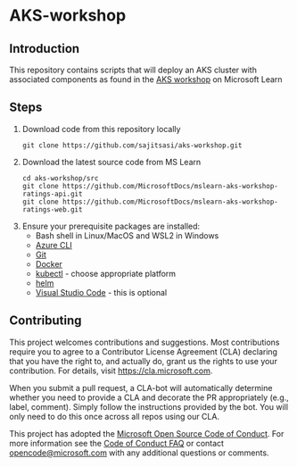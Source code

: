 # AKS-workshop

## Introduction
This repository contains scripts that will deploy an AKS cluster with associated components as found in the [AKS workshop](https://docs.microsoft.com/en-us/learn/modules/aks-workshop/) on Microsoft Learn

## Steps
1. Download code from this repository locally  
   ```
   git clone https://github.com/sajitsasi/aks-workshop.git
   ```
2. Download the latest source code from MS Learn  
   ```
   cd aks-workshop/src
   git clone https://github.com/MicrosoftDocs/mslearn-aks-workshop-ratings-api.git
   git clone https://github.com/MicrosoftDocs/mslearn-aks-workshop-ratings-web.git
   ```
3. Ensure your prerequisite packages are installed:
   * Bash shell in Linux/MacOS and WSL2 in Windows
   * [Azure CLI](https://docs.microsoft.com/en-us/cli/azure/install-azure-cli-windows?tabs=azure-cli)
   * [Git](https://git-scm.com/downloads)
   * [Docker](https://docs.docker.com/engine/install/)
   * [kubectl](https://kubernetes.io/docs/tasks/tools/) - choose appropriate platform
   * [helm](https://helm.sh/docs/intro/install/)
   * [Visual Studio Code](https://code.visualstudio.com/Download) - this is optional



## Contributing

This project welcomes contributions and suggestions.  Most contributions require you to agree to a
Contributor License Agreement (CLA) declaring that you have the right to, and actually do, grant us
the rights to use your contribution. For details, visit https://cla.microsoft.com.

When you submit a pull request, a CLA-bot will automatically determine whether you need to provide
a CLA and decorate the PR appropriately (e.g., label, comment). Simply follow the instructions
provided by the bot. You will only need to do this once across all repos using our CLA.

This project has adopted the [Microsoft Open Source Code of Conduct](https://opensource.microsoft.com/codeofconduct/).
For more information see the [Code of Conduct FAQ](https://opensource.microsoft.com/codeofconduct/faq/) or
contact [opencode@microsoft.com](mailto:opencode@microsoft.com) with any additional questions or comments.

